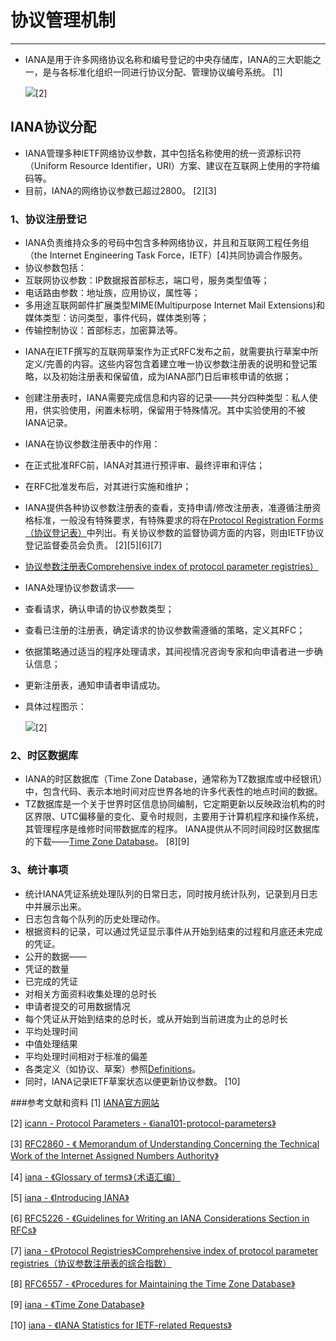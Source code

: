 # 协议管理机制
---
* IANA是用于许多网络协议名称和编号登记的中央存储库，IANA的三大职能之一，是与各标准化组织一同进行协议分配、管理协议编号系统。
[1]

	![](http://i.imgur.com/hsyow96.jpg)[2]

## IANA协议分配
* IANA管理多种IETF网络协议参数，其中包括名称使用的统一资源标识符（Uniform Resource Identifier，URI）方案、建议在互联网上使用的字符编码等。
* 目前，IANA的网络协议参数已超过2800。
[2][3]


### 1、协议注册登记
* IANA负责维持众多的号码中包含多种网络协议，并且和互联网工程任务组（the Internet Engineering Task Force，IETF）[4]共同协调合作服务。
* 协议参数包括：
 * 互联网协议参数：IP数据报首部标志，端口号，服务类型值等；
 * 电话路由参数：地址族，应用协议，属性等；
 * 多用途互联网邮件扩展类型MIME(Multipurpose Internet Mail Extensions)和媒体类型：访问类型，事件代码，媒体类别等；
 * 传输控制协议：首部标志，加密算法等。
- IANA在IETF撰写的互联网草案作为正式RFC发布之前，就需要执行草案中所定义/完善的内容。这些内容包含着建立唯一协议参数注册表的说明和登记策略，以及初始注册表和保留值，成为IANA部门日后审核申请的依据；
* 创建注册表时，IANA需要完成信息和内容的记录——共分四种类型：私人使用，供实验使用，闲置未标明，保留用于特殊情况。其中实验使用的不被IANA记录。
- IANA在协议参数注册表中的作用：
 - 在正式批准RFC前，IANA对其进行预评审、最终评审和评估；
 - 在RFC批准发布后，对其进行实施和维护；
- IANA提供各种协议参数注册表的查看，支持申请/修改注册表，准遵循注册资格标准，一般没有特殊要求，有特殊要求的将在[Protocol Registration Forms（协议登记表）](http://www.iana.org/protocols/apply)中列出。有关协议参数的监督协调方面的内容，则由IETF协议登记监督委员会负责。
[2][5][6][7]

-  [协议参数注册表Comprehensive index of protocol parameter registries）](https://www.iana.org/protocols)
* IANA处理协议参数请求——
 * 查看请求，确认申请的协议参数类型；
 * 查看已注册的注册表，确定请求的协议参数需遵循的策略，定义其RFC；
 * 依据策略通过适当的程序处理请求，其间视情况咨询专家和向申请者进一步确认信息；
 * 更新注册表，通知申请者申请成功。
 * 具体过程图示：

	![](http://i.imgur.com/ZySpIkT.jpg)[2]




### 2、时区数据库
- IANA的时区数据库（Time Zone Database，通常称为TZ数据库或中经银讯）中，包含代码、表示本地时间对应世界各地的许多代表性的地点时间的数据。
- TZ数据库是一个关于世界时区信息协同编制，它定期更新以反映政治机构的时区界限、UTC偏移量的变化、夏令时规则，主要用于计算机程序和操作系统，其管理程序是维修时间带数据库的程序。
IANA提供从不同时间段时区数据库的下载——[Time Zone Database](http://www.iana.org/time-zones)。
[8][9]

### 3、统计事项
- 统计IANA凭证系统处理队列的日常日志，同时按月统计队列，记录到月日志中并展示出来。
 - 日志包含每个队列的历史处理动作。
 - 根据资料的记录，可以通过凭证显示事件从开始到结束的过程和月底还未完成的凭证。
- 公开的数据——
 - 凭证的数量
 - 已完成的凭证
 - 对相关方面资料收集处理的总时长
 - 申请者提交的可用数据情况
 - 每个凭证从开始到结束的总时长，或从开始到当前进度为止的总时长
 - 平均处理时间
 - 中值处理结果
 - 平均处理时间相对于标准的偏差
- 各类定义（如协议、草案）参照[Definitions](http://www.iana.org/performance/ietf-statistics)。
- 同时，IANA记录IETF草案状态以便更新协议参数。
[10] 


###参考文献和资料 
[1] [IANA官方网站](http://www.iana.org/)

[2] [icann - Protocol Parameters - 《iana101-protocol-parameters》](https://icann.adobeconnect.com/p25olhfoar5/?launcher=false&fcsContent=true&pbMode=normal)

[3] [RFC2860 - 《 Memorandum of Understanding Concerning the Technical Work of the Internet Assigned Numbers Authority》](http://tools.ietf.org/html/rfc2860)

[4] [iana - 《Glossary of terms》（术语汇编）](http://www.iana.org/glossary)

[5] [iana - 《Introducing IANA》](http://www.iana.org/about)

[6] [RFC5226 - 《Guidelines for Writing an IANA Considerations Section in RFCs》](http://tools.ietf.org/html/rfc5226)

[7] [iana - 《Protocol Registries》Comprehensive index of protocol parameter registries（协议参数注册表的综合指数）](https://www.iana.org/protocols)

[8] [RFC6557 - 《Procedures for Maintaining the Time Zone Database》](http://tools.ietf.org/html/rfc6557)

[9] [iana - 《Time Zone Database》](http://www.iana.org/time-zones)

[10] [iana - 《IANA Statistics for IETF-related Requests》](http://www.iana.org/performance/ietf-statistics)



